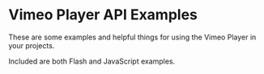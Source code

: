 # Vimeo Player API Examples

These are some examples and helpful things for using the Vimeo Player in your projects.

Included are both Flash and JavaScript examples.
